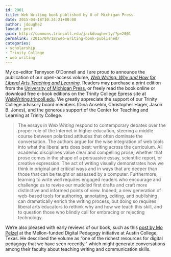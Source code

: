```yaml
---
id: 2001
title: Web Writing book published by U of Michigan Press
date: 2015-04-18T10:34:21+00:00
author: jdoughe2
layout: post
guid: http://commons.trincoll.edu/jackdougherty/?p=2001
permalink: /2015/04/18/web-writing-book-published/
categories:
- scholarship
- Trinity College
- web writing
---
```

My co-editor Tennyson O&#8217;Donnell and I are proud to announce the publication of our open-access volume, _[Web Writing: Why and How for Liberal Arts Teaching and Learning](http://webwriting.trincoll.edu)_. Readers may purchase a print edition from the [University of Michigan Press](http://www.digitalculture.org/books/web-writing/), or freely read the book online or download free e-book editions on the Trinity College Epress site at [WebWriting.trincoll.edu](http://webwriting.trincoll.edu). We greatly appreciate the support of our Trinity College advisory board members (Dina Anselmi, Christopher Hager, Jason B. Jones), and the generous support of the Center for Teaching and Learning at Trinity College.

> The essays in _Web Writing_ respond to contemporary debates over the proper role of the Internet in higher education, steering a middle course between polarized attitudes that often dominate the conversation. The authors argue for the wise integration of web tools into what the liberal arts does best: writing across the curriculum. All academic disciplines value clear and compelling prose, whether that prose comes in the shape of a persuasive essay, scientific report, or creative expression. The act of writing visually demonstrates how we think in original and critical ways and in ways that are deeper than those that can be taught or assessed by a computer. Furthermore, learning to write well requires engaged readers who encourage and challenge us to revise our muddled first drafts and craft more distinctive and informed points of view. Indeed, a new generation of web-based tools for authoring, annotating, editing, and publishing can dramatically enrich the writing process, but doing so requires liberal arts educators to rethink why and how we teach this skill, and to question those who blindly call for embracing or rejecting technology.

We&#8217;re also pleased with early reviews of our book, such as this [post by Mo Pelzel](http://acdigitalpedagogy.org/web-writing-why-and-how-for-liberal-arts-teaching-and-learning/) at the Mellon-funded Digital Pedagogy initiative at Austin College, Texas. He described the volume as &#8220;one of the richest resources for digital pedagogy that we have seen recently,&#8221; which might generate conversations among their faculty about teaching writing and communication skills.

